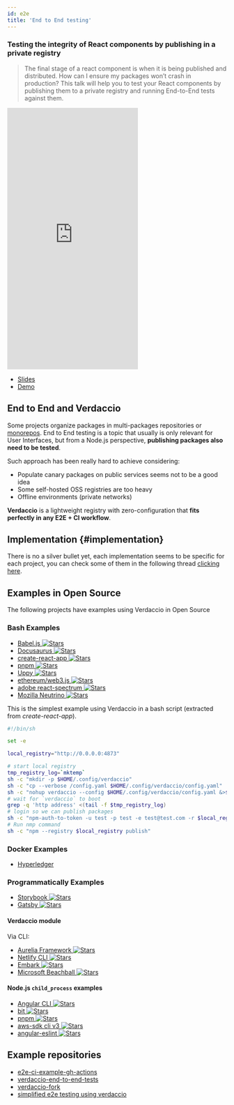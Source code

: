 ```yaml
---
id: e2e
title: 'End to End testing'
---
```


### Testing the integrity of React components by publishing in a private registry

> The final stage of a react component is when it is being published and distributed. How can I ensure my packages won’t crash in production? This talk will help you to test your React components by publishing them to a private registry and running End-to-End tests against them.

<iframe width="300" height="600" src="https://www.youtube.com/embed/bRKZbrlQqLY" title="YouTube video player" frameborder="0" allow="accelerometer; autoplay; clipboard-write; encrypted-media; gyroscope; picture-in-picture" allowfullscreen></iframe>

- [Slides](https://docs.google.com/presentation/d/1a2xkqj1KlUayR1Bva1bVYvavwOPVuLplxFtup9MI_U4/edit?usp=sharing)
- [Demo](https://github.com/juanpicado/verdaccio-end-to-end-tests)

## End to End and Verdaccio

Some projects organize packages in multi-packages repositories or [monorepos](https://github.com/babel/babel/blob/master/doc/design/monorepo.md). End to End testing is a topic that usually is only relevant for User Interfaces, but from a Node.js perspective, **publishing packages also need to be tested**.

Such approach has been really hard to achieve considering:

- Populate canary packages on public services seems not to be a good idea
- Some self-hosted OSS registries are too heavy
- Offline environments (private networks)

**Verdaccio** is a lightweight registry with zero-configuration that **fits perfectly in any E2E + CI workflow**.

## Implementation {#implementation}

There is no a silver bullet yet, each implementation seems to be specific for each project, you can check some of them in
the following thread [clicking here](https://stackoverflow.com/a/50222427/308341).

## Examples in Open Source

The following projects have examples using Verdaccio in Open Source

### Bash Examples

- [Babel.js ![Stars](https://img.shields.io/github/stars/babel/babel?label=⭐️)](https://github.com/babel/babel)
- [Docusaurus ![Stars](https://img.shields.io/github/stars/facebook/docusaurus?label=⭐️)](https://github.com/facebook/docusaurus)
- [create-react-app ![Stars](https://img.shields.io/github/stars/facebook/create-react-app?label=⭐️)](https://github.com/facebook/create-react-app/blob/master/CONTRIBUTING.md#contributing-to-e2e-end-to-end-tests)
- [pnpm ![Stars](https://img.shields.io/github/stars/pnpm/pnpm?label=⭐️)](https://github.com/pnpm/pnpm)
- [Uppy ![Stars](https://img.shields.io/github/stars/transloadit/uppy?label=⭐️)](https://github.com/transloadit/uppy)
- [ethereum/web3.js ![Stars](https://img.shields.io/github/stars/ethereum/web3.js?label=⭐️)](https://github.com/ethereum/web3.js)
- [adobe react-spectrum ![Stars](https://img.shields.io/github/stars/adobe/react-spectrum?label=⭐️)](https://github.com/adobe/react-spectrum/pull/2432)
- [Mozilla Neutrino ![Stars](https://img.shields.io/github/stars/neutrinojs/neutrino?label=⭐️)](https://github.com/neutrinojs/neutrino)

This is the simplest example using Verdaccio in a bash script (extracted from _create-react-app_).

```bash
#!/bin/sh

set -e

local_registry="http://0.0.0.0:4873"

# start local registry
tmp_registry_log=`mktemp`
sh -c "mkdir -p $HOME/.config/verdaccio"
sh -c "cp --verbose /config.yaml $HOME/.config/verdaccio/config.yaml"
sh -c "nohup verdaccio --config $HOME/.config/verdaccio/config.yaml &>$tmp_registry_log &"
# wait for `verdaccio` to boot
grep -q 'http address' <(tail -f $tmp_registry_log)
# login so we can publish packages
sh -c "npm-auth-to-token -u test -p test -e test@test.com -r $local_registry"
# Run nmp command
sh -c "npm --registry $local_registry publish"
```

### Docker Examples

- [Hyperledger](https://github.com/hyperledger/fabric-chaincode-node)

### Programmatically Examples

- [Storybook ![Stars](https://img.shields.io/github/stars/storybooks/storybook?label=⭐️)](https://github.com/storybooks/storybook)
- [Gatsby ![Stars](https://img.shields.io/github/stars/gatsbyjs/gatsby?label=⭐️)](https://github.com/gatsbyjs/gatsby)

#### Verdaccio module

Via CLI:

- [Aurelia Framework ![Stars](https://img.shields.io/github/stars/aurelia/framework?label=⭐️)](https://github.com/aurelia)
- [Netlify CLI ![Stars](https://img.shields.io/github/stars/netlify/cli?label=⭐️)](https://github.com/netlify/cli)
- [Embark ![Stars](https://img.shields.io/github/stars/embarklabs/embark?label=⭐️)](https://embark.status.im/)
- [Microsoft Beachball ![Stars](https://img.shields.io/github/stars/microsoft/beachball?label=⭐️)](https://github.com/microsoft/beachball)

#### Node.js `child_process` examples

- [Angular CLI ![Stars](https://img.shields.io/github/stars/angular/angular-cli?label=⭐️)](https://github.com/angular/angular-cli)
- [bit ![Stars](https://img.shields.io/github/stars/teambit/bit?label=⭐️)](https://github.com/teambit/bit)
- [pnpm ![Stars](https://img.shields.io/github/stars/pnpm/pnpm?label=⭐️)](https://github.com/pnpm/pnpm)
- [aws-sdk cli v3 ![Stars](https://img.shields.io/github/stars/aws/aws-sdk-js-v3?label=⭐️)](https://github.com/aws/aws-sdk-js-v3)
- [angular-eslint ![Stars](https://img.shields.io/github/stars/angular-eslint/angular-eslint?label=⭐️)](https://github.com/angular-eslint/angular-eslint)

## Example repositories

- [e2e-ci-example-gh-actions](https://github.com/juanpicado/e2e-ci-example-gh-actions)
- [verdaccio-end-to-end-tests](https://github.com/juanpicado/verdaccio-end-to-end-tests)
- [verdaccio-fork](https://github.com/juanpicado/verdaccio-fork)
- [simplified e2e testing using verdaccio](https://github.com/rluvaton/e2e-verdaccio-example)
